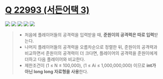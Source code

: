 # [Q 22993 (서든어택 3)](https://www.acmicpc.net/problem/22993)

<img src="https://img.shields.io/badge/Level-Silver 4-lightgrey"> <img src="https://img.shields.io/badge/Memory-2560%20KB-blue"> <img src="https://img.shields.io/badge/Time-32%20ms-brightgreen"> <img src="https://img.shields.io/badge/Length-541%20B-red"> <img src="https://img.shields.io/badge/Language-C-blueviolet">



> - 처음에 플레이어들의 공격력을 입력받을 때, **준원이의 공격력은 따로 입력**받는다.
> - 나머지 플레이어들의 공격력을 오름차순으로 정렬한 뒤, 준원이의 공격력과 비교하면서 준원이의 공격력이 더 크다면, 플레이어의 공격력을 준원이에게 더하고 다음 플레이어와 비교한다.
> - 제한조건이 (1 ≤ N ≤ 100,000), (1 ≤ Ai ≤ 1,000,000,000) 이므로 **int가 아닌 long long 자료형을 사용**한다.
